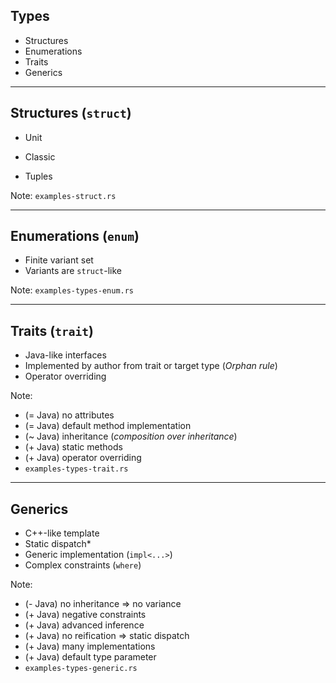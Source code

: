 ## Types

* Structures
* Enumerations
* Traits
* Generics

---

## Structures (`struct`)

* Unit

* Classic

* Tuples

Note: 
`examples-struct.rs`

---

## Enumerations (`enum`)

* Finite variant set
* Variants are `struct`-like

Note:
`examples-types-enum.rs`

---

## Traits (`trait`)

* Java-like interfaces
* Implemented by author from trait or target type
(_Orphan rule_)
* Operator overriding

Note:
* (= Java) no attributes
* (= Java) default method implementation
* (~ Java) inheritance (_composition over inheritance_)
* (+ Java) static methods
* (+ Java) operator overriding
* `examples-types-trait.rs`

---

## Generics

* C++-like template
* Static dispatch*
* Generic implementation (`impl<...>`)
* Complex constraints (`where`)

Note:
* (- Java) no inheritance => no variance
* (+ Java) negative constraints
* (+ Java) advanced inference
* (+ Java) no reification => static dispatch
* (+ Java) many implementations
* (+ Java) default type parameter
* `examples-types-generic.rs`
